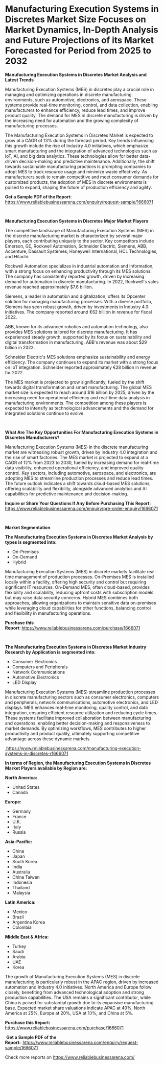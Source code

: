 <p><h1>Manufacturing Execution Systems in Discretes Market Size Focuses on Market Dynamics, In-Depth Analysis and Future Projections of its Market Forecasted for Period from 2025 to 2032</h1></p><p><strong>Manufacturing Execution Systems in Discretes Market Analysis and Latest Trends</strong></p>
<p><p>Manufacturing Execution Systems (MES) in discretes play a crucial role in managing and optimizing operations in discrete manufacturing environments, such as automotive, electronics, and aerospace. These systems provide real-time monitoring, control, and data collection, enabling manufacturers to enhance efficiency, reduce lead times, and improve product quality. The demand for MES in discrete manufacturing is driven by the increasing need for automation and the growing complexity of manufacturing processes.</p><p>The Manufacturing Execution Systems in Discretes Market is expected to grow at a CAGR of 13% during the forecast period. Key trends influencing this growth include the rise of Industry 4.0 initiatives, which emphasize smart manufacturing and the integration of advanced technologies such as IoT, AI, and big data analytics. These technologies allow for better data-driven decision-making and predictive maintenance. Additionally, the shift towards sustainable manufacturing practices is prompting companies to adopt MES to track resource usage and minimize waste effectively. As manufacturers seek to remain competitive and meet consumer demands for customized products, the adoption of MES in discrete environments is poised to expand, shaping the future of production efficiency and agility.</p></p>
<p><strong>Get a Sample PDF of the Report:&nbsp;</strong> <a href="https://www.reliablebusinessarena.com/enquiry/request-sample/1666071?utm_campaign=3224&utm_medium=2&utm_source=Github&utm_content=ia&utm_term=11032025&utm_id=manufacturing-execution-systems-in-discretes">https://www.reliablebusinessarena.com/enquiry/request-sample/1666071</a></p>
<p>&nbsp;</p>
<p><strong>Manufacturing Execution Systems in Discretes Major Market Players</strong></p>
<p><p>The competitive landscape of Manufacturing Execution Systems (MES) in the discrete manufacturing market is characterized by several major players, each contributing uniquely to the sector. Key competitors include Emerson, GE, Rockwell Automation, Schneider Electric, Siemens, ABB, Accenture, Dassault Systèmes, Honeywell International, HCL Technologies, and Hitachi.</p><p>Rockwell Automation specializes in industrial automation and information, with a strong focus on enhancing productivity through its MES solutions. The company has consistently reported growth, driven by increasing demand for automation in discrete manufacturing. In 2022, Rockwell's sales revenue reached approximately $7.6 billion.</p><p>Siemens, a leader in automation and digitalization, offers its Opcenter solution for managing manufacturing processes. With a diverse portfolio, Siemens has seen robust growth, driven by investments in Industry 4.0 initiatives. The company reported around €62 billion in revenue for fiscal 2022.</p><p>ABB, known for its advanced robotics and automation technology, also provides MES solutions tailored for discrete manufacturing. It has experienced steady growth, supported by its focus on sustainability and digital transformation in manufacturing. ABB's revenue was about $29 billion in 2022.</p><p>Schneider Electric's MES solutions emphasize sustainability and energy efficiency. The company continues to expand its market with a strong focus on IoT integration. Schneider reported approximately €28 billion in revenue for 2022.</p><p>The MES market is projected to grow significantly, fueled by the shift towards digital transformation and smart manufacturing. The global MES market size is expected to reach around $16 billion by 2025, driven by the increasing need for operational efficiency and real-time data analysis in manufacturing environments. The competition among these players is expected to intensify as technological advancements and the demand for integrated solutions continue to evolve.</p></p>
<p>&nbsp;</p>
<p><strong>What Are The Key Opportunities For Manufacturing Execution Systems in Discretes Manufacturers?</strong></p>
<p><p>Manufacturing Execution Systems (MES) in the discrete manufacturing market are witnessing robust growth, driven by Industry 4.0 integration and the rise of smart factories. The MES market is projected to expand at a CAGR of 12% from 2023 to 2030, fueled by increasing demand for real-time data visibility, enhanced operational efficiency, and improved quality control. Key sectors, including automotive, aerospace, and electronics, are adopting MES to streamline production processes and reduce lead times. The future outlook indicates a shift towards cloud-based MES solutions, offering scalability and flexibility, alongside advanced analytics and AI capabilities for predictive maintenance and decision-making.</p></p>
<p><strong>Inquire or Share Your Questions If Any Before Purchasing This Report:</strong> <a href="https://www.reliablebusinessarena.com/enquiry/pre-order-enquiry/1666071?utm_campaign=3224&utm_medium=2&utm_source=Github&utm_content=ia&utm_term=11032025&utm_id=manufacturing-execution-systems-in-discretes">https://www.reliablebusinessarena.com/enquiry/pre-order-enquiry/1666071</a></p>
<p>&nbsp;</p>
<p><strong>Market Segmentation</strong></p>
<p><strong>The Manufacturing Execution Systems in Discretes Market Analysis by types is segmented into:</strong></p>
<p><ul><li>On-Premises</li><li>On-Demand</li><li>Hybrid</li></ul></p>
<p><p>Manufacturing Execution Systems (MES) in discrete markets facilitate real-time management of production processes. On-Premises MES is installed locally within a facility, offering high security and control but requiring significant IT resources. On-Demand MES, often cloud-based, provides flexibility and scalability, reducing upfront costs with subscription models but may raise data security concerns. Hybrid MES combines both approaches, allowing organizations to maintain sensitive data on-premises while leveraging cloud capabilities for other functions, balancing control and flexibility in manufacturing operations.</p></p>
<p><strong>Purchase this Report:&nbsp;</strong><a href="https://www.reliablebusinessarena.com/purchase/1666071?utm_campaign=3224&utm_medium=2&utm_source=Github&utm_content=ia&utm_term=11032025&utm_id=manufacturing-execution-systems-in-discretes">https://www.reliablebusinessarena.com/purchase/1666071</a></p>
<p>&nbsp;</p>
<p><strong>The Manufacturing Execution Systems in Discretes Market Industry Research by Application is segmented into:</strong></p>
<p><ul><li>Consumer Electronics</li><li>Computers and Peripherals</li><li>Network Communications</li><li>Automotive Electronics</li><li>LED Display</li></ul></p>
<p><p>Manufacturing Execution Systems (MES) streamline production processes in discrete manufacturing sectors such as consumer electronics, computers and peripherals, network communications, automotive electronics, and LED displays. MES enhances real-time monitoring, quality control, and data integration, ensuring efficient resource utilization and reducing cycle times. These systems facilitate improved collaboration between manufacturing and operations, enabling better decision-making and responsiveness to market demands. By optimizing workflows, MES contributes to higher productivity and product quality, ultimately supporting competitive advantage across these dynamic markets.</p></p>
<p><a href="https://www.reliablebusinessarena.com/manufacturing-execution-systems-in-discretes-r1666071?utm_campaign=3224&utm_medium=2&utm_source=Github&utm_content=ia&utm_term=11032025&utm_id=manufacturing-execution-systems-in-discretes">&nbsp;https://www.reliablebusinessarena.com/manufacturing-execution-systems-in-discretes-r1666071</a></p>
<p><strong>In terms of Region, the Manufacturing Execution Systems in Discretes Market Players available by Region are:</strong></p>
<p>
    <p> <strong> North America: </strong>
        <ul>
            <li>United States</li>
            <li>Canada</li>
        </ul>
        </p> 
    <p> <strong> Europe: </strong>
        <ul>
            <li>Germany</li>
            <li>France</li>
            <li>U.K.</li>
            <li>Italy</li>
            <li>Russia</li>
        </ul>
        </p> 
    <p> <strong> Asia-Pacific: </strong>
        <ul>
            <li>China</li>
            <li>Japan</li>
            <li>South Korea</li>
            <li>India</li>
            <li>Australia</li>
            <li>China Taiwan</li>
            <li>Indonesia</li>
            <li>Thailand</li>
            <li>Malaysia</li>
        </ul>
        </p> 
    <p> <strong> Latin America: </strong>
        <ul>
            <li>Mexico</li>
            <li>Brazil</li>
            <li>Argentina Korea</li>
            <li>Colombia</li>
        </ul>
        </p> 
    <p> <strong> Middle East & Africa: </strong>
        <ul>
            <li>Turkey</li>
            <li>Saudi</li>
            <li>Arabia</li>
            <li>UAE</li>
            <li>Korea</li>
        </ul>
    </p>
    </p>
<p><p>The growth of Manufacturing Execution Systems (MES) in discrete manufacturing is particularly robust in the APAC region, driven by increased automation and Industry 4.0 initiatives. North America and Europe follow closely, benefiting from advanced technological adoption and strong production capabilities. The USA remains a significant contributor, while China is poised for substantial growth due to its expansive manufacturing base. Expected market share valuations indicate APAC at 40%, North America at 25%, Europe at 20%, USA at 10%, and China at 5%.</p></p>
<p><strong>Purchase this Report: </strong><a href="https://www.reliablebusinessarena.com/purchase/1666071?utm_campaign=3224&utm_medium=2&utm_source=Github&utm_content=ia&utm_term=11032025&utm_id=manufacturing-execution-systems-in-discretes">https://www.reliablebusinessarena.com/purchase/1666071</a></p>
<p>&nbsp;<strong>Get a Sample PDF of the Report:&nbsp;&nbsp;</strong><a href="https://www.reliablebusinessarena.com/enquiry/request-sample/1666071?utm_campaign=3224&utm_medium=2&utm_source=Github&utm_content=ia&utm_term=11032025&utm_id=manufacturing-execution-systems-in-discretes">https://www.reliablebusinessarena.com/enquiry/request-sample/1666071</a></p>
<p><strong></strong></p>
<p>Check more reports on <a href="https://www.reliablebusinessarena.com/?utm_campaign=3224&utm_medium=2&utm_source=Github&utm_content=ia&utm_term=11032025&utm_id=manufacturing-execution-systems-in-discretes">https://www.reliablebusinessarena.com/</a></p>